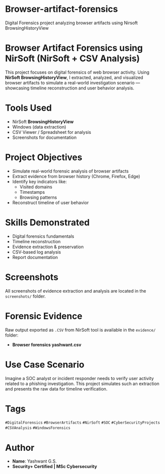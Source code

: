 # Browser-artifact-forensics
Digital Forensics project analyzing browser artifacts using Nirsoft BrowsingHistoryView
# Browser Artifact Forensics using NirSoft (NirSoft + CSV Analysis)

This project focuses on digital forensics of web browser activity. Using **NirSoft BrowsingHistoryView**, I extracted, analyzed, and visualized browser artifacts to simulate a real-world investigation scenario — showcasing timeline reconstruction and user behavior analysis.

# Tools Used

-  NirSoft **BrowsingHistoryView**
-  Windows (data extraction)
-  CSV Viewer / Spreadsheet for analysis
-  Screenshots for documentation

# Project Objectives

- Simulate real-world forensic analysis of browser artifacts
- Extract evidence from browser history (Chrome, Firefox, Edge)
- Identify key indicators like:
  - Visited domains
  - Timestamps
  - Browsing patterns
- Reconstruct timeline of user behavior

# Skills Demonstrated

- Digital forensics fundamentals
- Timeline reconstruction
- Evidence extraction & preservation
- CSV-based log analysis
- Report documentation

# Screenshots

All screenshots of evidence extraction and analysis are located in the `screenshots/` folder.

# Forensic Evidence

Raw output exported as `.CSV` from NirSoft tool is available in the `evidence/` folder:
- **Browser forensics yashwant.csv**

# Use Case Scenario

Imagine a SOC analyst or incident responder needs to verify user activity related to a phishing investigation. This project simulates such an extraction and presents the raw data for timeline verification.


# Tags

`#DigitalForensics` `#BrowserArtifacts` `#NirSoft` `#SOC` `#CyberSecurityProjects` `#CSVAnalysis` `#WindowsForensics`

# Author

- **Name**: Yashwant G.S.
- **Security+ Certified | MSc Cybersecurity**

